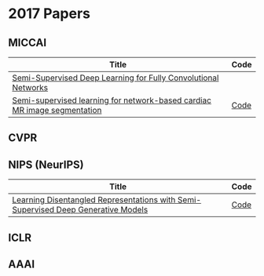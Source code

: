 # 2017 Papers

## MICCAI

| Title | Code |
| ----- | ---- |
| [Semi-Supervised Deep Learning for Fully Convolutional Networks](https://arxiv.org/abs/1703.06000) |  |
| [Semi-supervised learning for network-based cardiac MR image segmentation](https://spiral.imperial.ac.uk/handle/10044/1/49165) | [Code](https://github.com/baiwenjia/CIMAS) |

## CVPR

## NIPS (NeurIPS)

| Title | Code |
| ----- | ---- |
| [Learning Disentangled Representations with Semi-Supervised Deep Generative Models](https://arxiv.org/abs/1706.00400) | [Code](https://github.com/probtorch/probtorch) |

## ICLR

## AAAI
